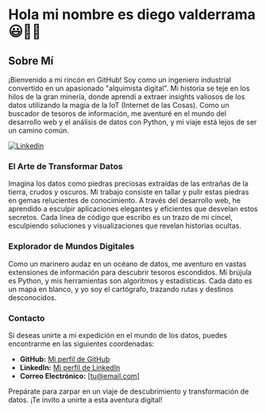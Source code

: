 # Hola mi nombre es diego valderrama 😃👋🏽

## Sobre Mí

¡Bienvenido a mi rincón en GitHub! Soy como un ingeniero industrial convertido en un apasionado "alquimista digital". Mi historia se teje en los hilos de la gran minería, donde aprendí a extraer insights valiosos de los datos utilizando la magia de la IoT (Internet de las Cosas). Como un buscador de tesoros de información, me aventuré en el mundo del desarrollo web y el análisis de datos con Python, y mi viaje está lejos de ser un camino común.

[![Linkedin](https://img.shields.io/badge/Linkedin-follow-blue?style=social&logo=Linkedin
)](https://www.linkedin.com/in/diego-valderrama-calderon/)

### El Arte de Transformar Datos

Imagina los datos como piedras preciosas extraídas de las entrañas de la tierra, crudos y oscuros. Mi trabajo consiste en tallar y pulir estas piedras en gemas relucientes de conocimiento. A través del desarrollo web, he aprendido a esculpir aplicaciones elegantes y eficientes que desvelan estos secretos. Cada línea de código que escribo es un trazo de mi cincel, esculpiendo soluciones y visualizaciones que revelan historias ocultas.

### Explorador de Mundos Digitales

Como un marinero audaz en un océano de datos, me aventuro en vastas extensiones de información para descubrir tesoros escondidos. Mi brújula es Python, y mis herramientas son algoritmos y estadísticas. Cada dato es un mapa en blanco, y yo soy el cartógrafo, trazando rutas y destinos desconocidos.

### Contacto

Si deseas unirte a mi expedición en el mundo de los datos, puedes encontrarme en las siguientes coordenadas:

- **GitHub:** [Mi perfil de GitHub](https://github.com/TuUsuario)
- **LinkedIn:** [Mi perfil de LinkedIn](https://www.linkedin.com/in/tuperfil/)
- **Correo Electrónico:** [tu@email.com]

Prepárate para zarpar en un viaje de descubrimiento y transformación de datos. ¡Te invito a unirte a esta aventura digital!
